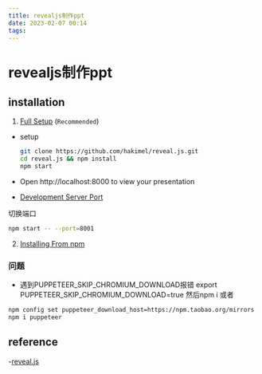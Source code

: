 ```yaml
---
title: revealjs制作ppt  
date: 2023-02-07 00:14  
tags:   
---
```


# revealjs制作ppt

## installation

1. [Full Setup](https://revealjs.com/installation/#full-setup) (`Recommended`)
- setup
    ```bash
    git clone https://github.com/hakimel/reveal.js.git
    cd reveal.js && npm install
    npm start
    ```
- Open http://localhost:8000 to view your presentation

- [Development Server Port](https://revealjs.com/installation/#development-server-port) 

切换端口
```bash
npm start -- --port=8001
```

2. [Installing From npm](https://revealjs.com/installation/#installing-from-npm)


### 问题
- 遇到PUPPETEER_SKIP_CHROMIUM_DOWNLOAD报错
export PUPPETEER_SKIP_CHROMIUM_DOWNLOAD=true
然后npm i
或者
```bash
npm config set puppeteer_download_host=https://npm.taobao.org/mirrors
npm i puppeteer
```

## reference
-[reveal.js](https://revealjs.com/)